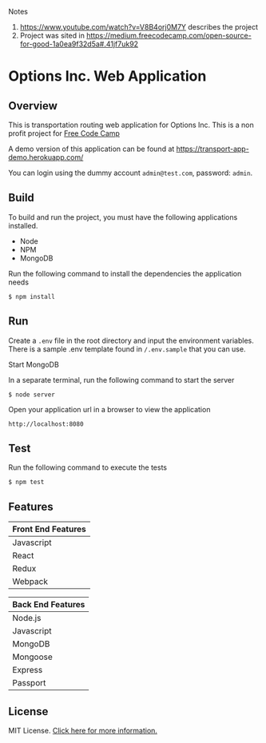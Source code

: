 Notes

1. https://www.youtube.com/watch?v=V8B4orj0M7Y describes the project
2. Project was sited in https://medium.freecodecamp.com/open-source-for-good-1a0ea9f32d5a#.41jf7uk92


# Options Inc. Web Application

## Overview

This is transportation routing web application for Options Inc.  This is a non profit project for [Free Code Camp](http://www.freecodecamp.com)

A demo version of this application can be found at https://transport-app-demo.herokuapp.com/

You can login using the dummy account `admin@test.com`, password: `admin`.
## Build

To build and run the project, you must have the following applications installed.

* Node    
* NPM
* MongoDB  

Run the following command to install the dependencies the application needs

    $ npm install

## Run

Create a ```.env``` file in the root directory and input the environment variables.  There is a sample .env template found in ```/.env.sample``` that you can use.

Start MongoDB

In a separate terminal, run the following command to start the server

    $ node server

Open your application url in a browser to view the application

    http://localhost:8080

## Test

Run the following command to execute the tests

    $ npm test

## Features

| Front End Features
|:---------    
| Javascript
| React    
| Redux
| Webpack  

| Back End Features
|:---------   
| Node.js     
| Javascript    
| MongoDB           
| Mongoose
| Express      
| Passport         

## License

MIT License. [Click here for more information.](LICENSE.md)
